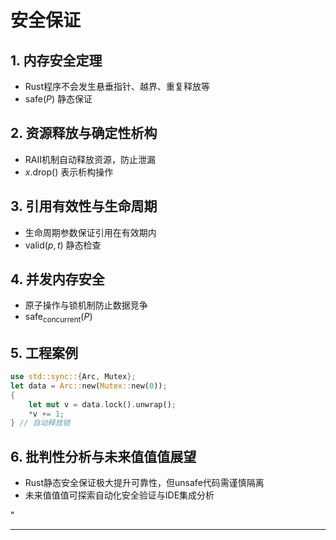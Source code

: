﻿# 安全保证

## 1. 内存安全定理

- Rust程序不会发生悬垂指针、越界、重复释放等
- $\text{safe}(P)$ 静态保证

## 2. 资源释放与确定性析构

- RAII机制自动释放资源，防止泄漏
- $x.\text{drop}()$ 表示析构操作

## 3. 引用有效性与生命周期

- 生命周期参数保证引用在有效期内
- $\text{valid}(p, t)$ 静态检查

## 4. 并发内存安全

- 原子操作与锁机制防止数据竞争
- $\text{safe}_{\text{concurrent}}(P)$

## 5. 工程案例

```rust
use std::sync::{Arc, Mutex};
let data = Arc::new(Mutex::new(0));
{
    let mut v = data.lock().unwrap();
    *v += 1;
} // 自动释放锁
```

## 6. 批判性分析与未来值值值展望

- Rust静态安全保证极大提升可靠性，但unsafe代码需谨慎隔离
- 未来值值值可探索自动化安全验证与IDE集成分析

"

---

